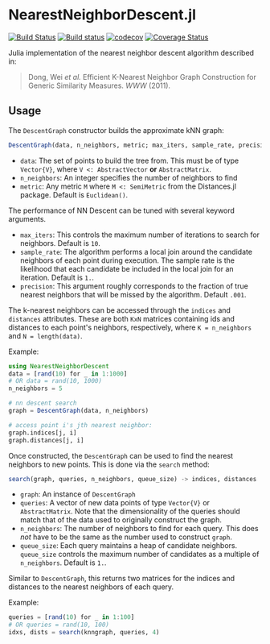 # NearestNeighborDescent.jl

[![Build Status](https://travis-ci.com/dillondaudert/NearestNeighborDescent.jl.svg?branch=master)](https://travis-ci.com/dillondaudert/NearestNeighborDescent.jl) [![Build status](https://ci.appveyor.com/api/projects/status/lr49p9vxkr8a3uv0?svg=true)](https://ci.appveyor.com/project/dillondaudert/nearestneighbordescent-jl)
 [![codecov](https://codecov.io/gh/dillondaudert/NearestNeighborDescent.jl/branch/master/graph/badge.svg)](https://codecov.io/gh/dillondaudert/NearestNeighborDescent.jl) [![Coverage Status](https://coveralls.io/repos/github/dillondaudert/NearestNeighborDescent.jl/badge.svg?branch=master)](https://coveralls.io/github/dillondaudert/NearestNeighborDescent.jl?branch=master)

Julia implementation of the nearest neighbor descent algorithm described in:

> Dong, Wei *et al.* Efficient K-Nearest Neighbor Graph Construction for Generic Similarity Measures. *WWW* (2011).

## Usage
The `DescentGraph` constructor builds the approximate kNN graph:
```jl
DescentGraph(data, n_neighbors, metric; max_iters, sample_rate, precision)
```
- `data`: The set of points to build the tree from. This must be of type
`Vector{V}`, where `V <: AbstractVector` **or** `AbstractMatrix`.
- `n_neighbors`: An integer specifies the number of neighbors to find
- `metric`: Any metric `M` where `M <: SemiMetric` from the Distances.jl package. Default is `Euclidean()`.

The performance of NN Descent can be tuned with several keyword arguments.
- `max_iters`: This controls the maximum number of iterations to search for
neighbors. Default is `10`.
- `sample_rate`: The algorithm performs a local join around the candidate
neighbors of each point during execution. The sample rate is the likelihood
that each candidate be included in the local join for an iteration. Default is
`1.`.
- `precision`: This argument roughly corresponds to the fraction of true
nearest neighbors that will be missed by the algorithm. Default `.001`.

The k-nearest neighbors can be accessed through the `indices` and `distances`
attributes. These are both `KxN` matrices containing ids and distances to each
point's neighbors, respectively, where `K = n_neighbors` and `N = length(data)`.

Example:
```jl
using NearestNeighborDescent
data = [rand(10) for _ in 1:1000]
# OR data = rand(10, 1000)
n_neighbors = 5

# nn descent search
graph = DescentGraph(data, n_neighbors)

# access point i's jth nearest neighbor:
graph.indices[j, i]
graph.distances[j, i]
```

Once constructed, the `DescentGraph` can be used to find the nearest
neighbors to new points. This is done via the `search` method:
```jl
search(graph, queries, n_neighbors, queue_size) -> indices, distances
```
- `graph`: An instance of `DescentGraph`
- `queries`: A vector of new data points of type `Vector{V}` or `AbstractMatrix`. 
Note that the dimensionality of the queries should match that of the data used to 
originally construct the graph.
- `n_neighbors`: The number of neighbors to find for each query. This does
*not* have to be the same as the number used to construct `graph`.
- `queue_size`: Each query maintains a heap of candidate neighbors.
`queue_size` controls the maximum number of candidates as a multiple of
`n_neighbors`. Default is `1.`.

Similar to `DescentGraph`, this returns two matrices for the indices and
distances to the nearest neighbors of each query.

Example:
```jl
queries = [rand(10) for _ in 1:100]
# OR queries = rand(10, 100)
idxs, dists = search(knngraph, queries, 4)
```
